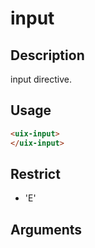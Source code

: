 # input
## Description

input directive.

## Usage

``` html
<uix-input>
</uix-input>
```
## Restrict
- 'E'

## Arguments

